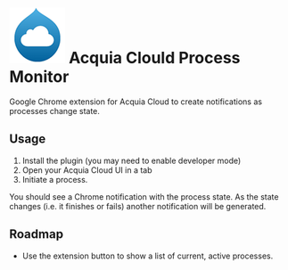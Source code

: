 # ![Acquia Cloud Logo](https://raw.githubusercontent.com/KeyboardCowboy/chromex-acquia/master/acquia_cloud.png) Acquia Clould Process Monitor
Google Chrome extension for Acquia Cloud to create notifications as processes change state.

## Usage
1. Install the plugin (you may need to enable developer mode)
2. Open your Acquia Cloud UI in a tab
3. Initiate a process.

You should see a Chrome notification with the process state.  As the state
changes (i.e. it finishes or fails) another notification will be generated.

## Roadmap
- Use the extension button to show a list of current, active processes.
